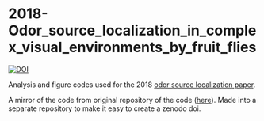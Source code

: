# 2018-Odor_source_localization_in_complex_visual_environments_by_fruit_flies
[![DOI](https://zenodo.org/badge/381937078.svg)](https://zenodo.org/badge/latestdoi/381937078)

Analysis and figure codes used for the 2018 [odor source localization paper](https://jeb.biologists.org/content/221/2/jeb172023). 

A mirror of the code from original repository of the code ([here](https://github.com/AbstractGeek/publication-supplementaries)). Made into a separate repository to make it easy to create a zenodo doi.


